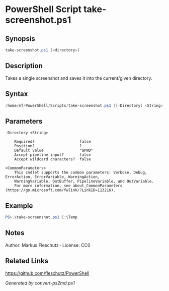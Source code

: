 # PowerShell Script take-screenshot.ps1

## Synopsis
```powershell
take-screenshot.ps1 [<directory>]
```

## Description
Takes a single screenshot and saves it into the current/given directory.

## Syntax
```powershell
/home/mf/PowerShell/Scripts/take-screenshot.ps1 [[-Directory] <String>] [<CommonParameters>]
```

## Parameters

```
-Directory <String>
    
    Required?                    false
    Position?                    1
    Default value                "$PWD"
    Accept pipeline input?       false
    Accept wildcard characters?  false
```

```
<CommonParameters>
    This cmdlet supports the common parameters: Verbose, Debug, ErrorAction, ErrorVariable, WarningAction, 
    WarningVariable, OutBuffer, PipelineVariable, and OutVariable.
    For more information, see about_CommonParameters (https://go.microsoft.com/fwlink/?LinkID=113216).
```

## Example
```powershell
PS>.\take-screenshot.ps1 C:\Temp
```


## Notes
Author: Markus Fleschutz · License: CC0

## Related Links
https://github.com/fleschutz/PowerShell

*Generated by convert-ps2md.ps1*
